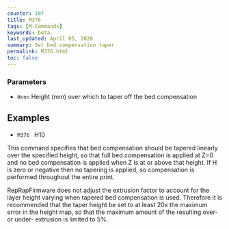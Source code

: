 ```yaml
---
counter: 107
title: M376
tags: [M-Commands] 
keywords: beta 
last_updated: April 05, 2020 
summary: Set bed compensation taper 
permalink: M376.html
toc: false 
---
```



### Parameters

* `Hnnn` Height (mm) over which to taper off the bed compensation

## Examples

* ` M376  ` H10

This command specifies that bed compensation should be tapered linearly over the specified height, so that full bed compensation is applied at Z=0 and no bed compensation is applied when Z is at or above that height. If H is zero or negative then no tapering is applied, so compensation is performed throughout the entire print.

RepRapFirmware does not adjust the extrusion factor to account for the layer height varying when tapered bed compensation is used. Therefore it is recommended that the taper height be set to at least 20x the maximum error in the height map, so that the maximum amount of the resulting over- or under- extrusion is limited to 5%.

